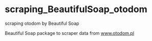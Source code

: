 # scraping_BeautifulSoap_otodom
scraping otodom by Beautiful Soap

Beautiful Soap package to scraper data from www.otodom.pl
